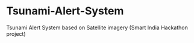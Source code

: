# Tsunami-Alert-System
Tsunami Alert System based on Satellite imagery (Smart India Hackathon project) 
